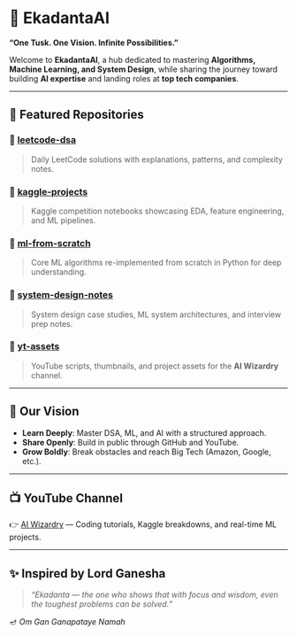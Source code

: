 # 🐘 EkadantaAI  

**“One Tusk. One Vision. Infinite Possibilities.”**  

Welcome to **EkadantaAI**, a hub dedicated to mastering **Algorithms, Machine Learning, and System Design**, while sharing the journey toward building **AI expertise** and landing roles at **top tech companies**.  

---

## 📌 Featured Repositories  

### 🔹 [leetcode-dsa](https://github.com/EkadantaAI/leetcode-dsa)  
> Daily LeetCode solutions with explanations, patterns, and complexity notes.  

### 🔹 [kaggle-projects](https://github.com/EkadantaAI/kaggle-projects)  
> Kaggle competition notebooks showcasing EDA, feature engineering, and ML pipelines.  

### 🔹 [ml-from-scratch](https://github.com/EkadantaAI/ml-from-scratch)  
> Core ML algorithms re-implemented from scratch in Python for deep understanding.  

### 🔹 [system-design-notes](https://github.com/EkadantaAI/system-design-notes)  
> System design case studies, ML system architectures, and interview prep notes.  

### 🔹 [yt-assets](https://github.com/EkadantaAI/yt-assets)  
> YouTube scripts, thumbnails, and project assets for the **AI Wizardry** channel.  

---

## 🎯 Our Vision  
- **Learn Deeply**: Master DSA, ML, and AI with a structured approach.  
- **Share Openly**: Build in public through GitHub and YouTube.  
- **Grow Boldly**: Break obstacles and reach Big Tech (Amazon, Google, etc.).  

---

## 📺 YouTube Channel  
👉 [AI Wizardry](https://www.youtube.com/@AIWizardry277) — Coding tutorials, Kaggle breakdowns, and real-time ML projects.  

---

## ✨ Inspired by Lord Ganesha  
> *“Ekadanta — the one who shows that with focus and wisdom, even the toughest problems can be solved.”*  

🪔 *Om Gan Ganapataye Namah*  
